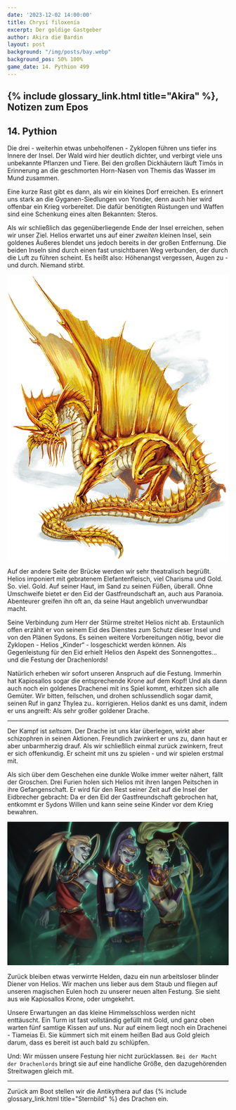 ```yaml
---
date: '2023-12-02 14:00:00'
title: Chrysí filoxenía
excerpt: Der goldige Gastgeber
author: Akira die Bardin
layout: post
background: "/img/posts/bay.webp"
background_pos: 50% 100%
game_date: 14. Pythion 499
---
```


<!-- <div class="rhyme">
  <blockquote>
  </blockquote>
</div> -->

## {% include glossary_link.html title="Akira" %}, Notizen zum Epos

## 14. Pythion

Die drei - weiterhin etwas unbeholfenen - Zyklopen führen uns tiefer ins Innere der Insel. Der Wald wird hier deutlich dichter, und verbirgt viele uns unbekannte Pflanzen und Tiere. Bei den großen Dickhäutern läuft Timós in Erinnerung an die geschmorten Horn-Nasen von Themis das Wasser im Mund zusammen.

Eine kurze Rast gibt es dann, als wir ein kleines Dorf erreichen. Es erinnert uns stark an die Gyganen-Siedlungen von Yonder, denn auch hier wird offenbar ein Krieg vorbereitet. Die dafür benötigten Rüstungen und Waffen sind eine Schenkung eines alten Bekannten: Steros.

Als wir schließlich das gegenüberliegende Ende der Insel erreichen, sehen wir unser Ziel. Helios erwartet uns auf einer _zweiten_ kleinen Insel, sein goldenes Äußeres blendet uns jedoch bereits in der großen Entfernung. Die beiden Inseln sind durch einen fast unsichtbaren Weg verbunden, der durch die Luft zu führen scheint. Es heißt also: Höhenangst vergessen, Augen zu - und durch. Niemand stirbt.

![Helios](/img/posts/helios.png)

Auf der andere Seite der Brücke werden wir sehr theatralisch begrüßt. Helios imponiert mit gebratenem Elefantenfleisch, viel Charisma und Gold. So. viel. Gold. Auf seiner Haut, im Sand zu seinen Füßen, überall. Ohne Umschweife bietet er den Eid der Gastfreundschaft an, auch aus Paranoia. Abenteurer greifen ihn oft an, da seine Haut angeblich unverwundbar macht.

Seine Verbindung zum Herr der Stürme streitet Helios nicht ab. Erstaunlich offen erzählt er von seinem Eid des Dienstes zum Schutz dieser Insel und von den Plänen Sydons. Es seinen weitere Vorbereitungen nötig, bevor die Zyklopen - Helios  „Kinder“ - losgeschickt werden können. Als Gegenleistung für den Eid erhielt Helios den Aspekt des Sonnengottes... und die Festung der Drachenlords!

Natürlich erheben wir sofort unseren Anspruch auf die Festung. Immerhin hat Kapiosallos sogar die entsprechende Krone auf dem Kopf! Und als dann auch noch ein goldenes Drachenei mit ins Spiel kommt, erhitzen sich alle Gemüter. Wir bitten, feilschen, und drohen schlussendlich sogar damit, seinen Ruf in ganz Thylea zu.. korrigieren. Helios dankt es uns damit, indem er uns angreift: Als sehr großer goldener Drache.

---

Der Kampf ist _seltsam_. Der Drache ist uns klar überlegen, wirkt aber schizophren in seinen Aktionen. Freundlich zwinkert er uns zu, dann haut er aber unbarmherzig drauf. Als wir schließlich einmal zurück zwinkern, freut er sich offenkundig. Er scheint mit uns zu spielen - und wir spielen erstmal mit.

Als sich über dem Geschehen eine dunkle Wolke immer weiter nähert, fällt der Groschen. Drei Furien holen sich Helios mit ihren langen Peitschen in ihre Gefangenschaft. Er wird für den Rest seiner Zeit auf die Insel der Eidbrecher gebracht: Da er den Eid der Gastfreundschaft gebrochen hat, entkommt er Sydons Willen und kann seine seine Kinder vor dem Krieg bewahren.

![Furien](/img/posts/furien.png)

Zurück bleiben etwas verwirrte Helden, dazu ein nun arbeitsloser blinder Diener von Helios. Wir machen uns lieber aus dem Staub und fliegen auf unseren magischen Eulen hoch zu unserer neuen alten Festung. Sie sieht aus wie Kapiosallos Krone, oder umgekehrt.

Unsere Erwartungen an das kleine Himmelsschloss werden nicht enttäuscht. Ein Turm ist fast vollständig gefüllt mit Gold, und ganz oben warten fünf samtige Kissen auf uns. Nur auf einem liegt noch ein Drachenei - Tiameias Ei. Sie kümmert sich mit einem heißen Bad aus Gold gleich darum, dass es bereit ist auch bald zu schlüpfen.

Und: Wir müssen unsere Festung hier nicht zurücklassen. `Bei der Macht der Drachenlords` bringt sie auf eine handliche Größe, den dazugehörenden Streitwagen gleich mit.

---

Zurück am Boot stellen wir die Antikythera auf das {% include glossary_link.html title="Sternbild" %} des Drachen ein.
